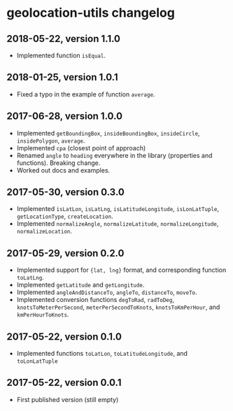 # geolocation-utils changelog


## 2018-05-22, version 1.1.0

- Implemented function `isEqual`.


## 2018-01-25, version 1.0.1

- Fixed a typo in the example of function `average`.


## 2017-06-28, version 1.0.0

- Implemented `getBoundingBox`, `insideBoundingBox`, `insideCircle`, `insidePolygon`, `average`.
- Implemented `cpa` (closest point of approach)
- Renamed `angle` to `heading` everywhere in the library (properties and functions). Breaking change.
- Worked out docs and examples.


## 2017-05-30, version 0.3.0

- Implemented `isLatLon`, `isLatLng`, `isLatitudeLongitude`, `isLonLatTuple`, `getLocationType`, `createLocation`.
- Implemented `normalizeAngle`, `normalizeLatitude`, `normalizeLongitude`, `normalizeLocation`.


## 2017-05-29, version 0.2.0

- Implemented support for `{lat, lng}` format, and corresponding function `toLatLng`.
- Implemented `getLatitude` and `getLongitude`.
- Implemented `angleAndDistanceTo`, `angleTo`, `distanceTo`, `moveTo`.
- Implemented conversion functions `degToRad`, `radToDeg`, `knotsToMeterPerSecond`, `meterPerSecondToKnots`, `knotsToKmPerHour`, and `kmPerHourToKnots`.


## 2017-05-22, version 0.1.0

- Implemented functions `toLatLon`, `toLatitudeLongitude`, and `toLonLatTuple`


## 2017-05-22, version 0.0.1

- First published version (still empty)
